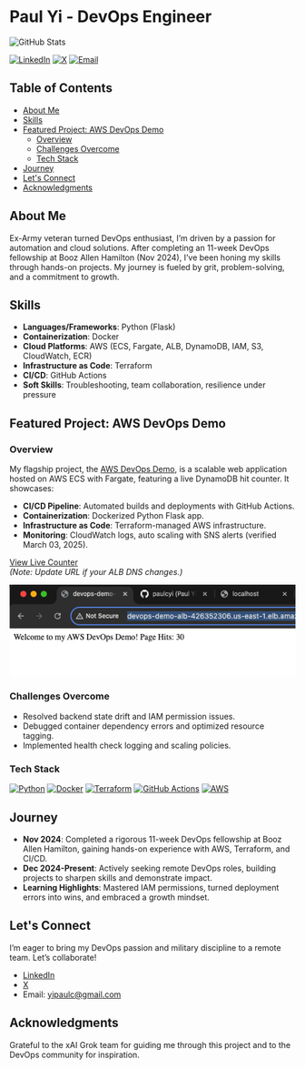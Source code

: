 # Paul Yi - DevOps Engineer

![GitHub Stats](https://github-readme-stats.vercel.app/api?username=paulcyi&show_icons=true&theme=radical&hide_border=true)

[![LinkedIn](https://img.shields.io/badge/LinkedIn-Connect-0A66C2?style=flat-square&logo=linkedin&logoColor=white)](https://linkedin.com/in/paulcyi) 
[![X](https://img.shields.io/badge/X-Follow-000000?style=flat-square&logo=x&logoColor=white)](https://x.com/pyi_dev) 
[![Email](https://img.shields.io/badge/Email-Contact-D14836?style=flat-square&logo=gmail&logoColor=white)](mailto:yipaulx@gmail.com)

## Table of Contents
- [About Me](#about-me)
- [Skills](#skills)
- [Featured Project: AWS DevOps Demo](#featured-project-aws-devops-demo)
  - [Overview](#overview)
  - [Challenges Overcome](#challenges-overcome)
  - [Tech Stack](#tech-stack)
- [Journey](#journey)
- [Let's Connect](#lets-connect)
- [Acknowledgments](#acknowledgments)

## About Me
Ex-Army veteran turned DevOps enthusiast, I’m driven by a passion for automation and cloud solutions. After completing an 11-week DevOps fellowship at Booz Allen Hamilton (Nov 2024), I’ve been honing my skills through hands-on projects. My journey is fueled by grit, problem-solving, and a commitment to growth.

## Skills
- **Languages/Frameworks**: Python (Flask)
- **Containerization**: Docker
- **Cloud Platforms**: AWS (ECS, Fargate, ALB, DynamoDB, IAM, S3, CloudWatch, ECR)
- **Infrastructure as Code**: Terraform
- **CI/CD**: GitHub Actions
- **Soft Skills**: Troubleshooting, team collaboration, resilience under pressure

## Featured Project: AWS DevOps Demo
### Overview
My flagship project, the [AWS DevOps Demo](https://github.com/paulcyi/aws-devops-demo), is a scalable web application hosted on AWS ECS with Fargate, featuring a live DynamoDB hit counter. It showcases:
- **CI/CD Pipeline**: Automated builds and deployments with GitHub Actions.
- **Containerization**: Dockerized Python Flask app.
- **Infrastructure as Code**: Terraform-managed AWS infrastructure.
- **Monitoring**: CloudWatch logs, auto scaling with SNS alerts (verified March 03, 2025).

[View Live Counter](http://devops-demo-alb-426352306.us-east-1.elb.amazonaws.com/)  
*(Note: Update URL if your ALB DNS changes.)*

![Project Screenshot](https://github.com/paulcyi/aws-devops-demo/blob/main/counter_screenshot.png?raw=true)

### Challenges Overcome
- Resolved backend state drift and IAM permission issues.
- Debugged container dependency errors and optimized resource tagging.
- Implemented health check logging and scaling policies.

### Tech Stack
[![Python](https://img.shields.io/badge/Python-3776AB?style=flat-square&logo=python&logoColor=white)](https://www.python.org) 
[![Docker](https://img.shields.io/badge/Docker-2496ED?style=flat-square&logo=docker&logoColor=white)](https://www.docker.com) 
[![Terraform](https://img.shields.io/badge/Terraform-7B42BC?style=flat-square&logo=terraform&logoColor=white)](https://www.terraform.io) 
[![GitHub Actions](https://img.shields.io/badge/GitHub_Actions-2088FF?style=flat-square&logo=github-actions&logoColor=white)](https://github.com/features/actions) 
[![AWS](https://img.shields.io/badge/AWS-FF9900?style=flat-square&logo=amazon-aws&logoColor=white)](https://aws.amazon.com)

## Journey
- **Nov 2024**: Completed a rigorous 11-week DevOps fellowship at Booz Allen Hamilton, gaining hands-on experience with AWS, Terraform, and CI/CD.
- **Dec 2024-Present**: Actively seeking remote DevOps roles, building projects to sharpen skills and demonstrate impact.
- **Learning Highlights**: Mastered IAM permissions, turned deployment errors into wins, and embraced a growth mindset.

## Let's Connect
I’m eager to bring my DevOps passion and military discipline to a remote team. Let’s collaborate!
- [LinkedIn](https://linkedin.com/in/paulcyi)
- [X](https://x.com/pyi_dev)
- Email: yipaulc@gmail.com

## Acknowledgments
Grateful to the xAI Grok team for guiding me through this project and to the DevOps community for inspiration.
